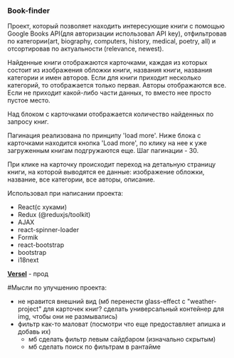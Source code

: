 ### Book-finder 
Проект, который позволяет находить интересующие книги с помощью Google Books API(для авторизации использовал API key), отфильтровав по категории(art, biography, computers, history, medical, poetry, all) и отсортировав по актуальности (relevance, newest).

Найденные книги отображаются карточками, каждая из которых состоит из изображения обложки книги, названия книги, названия категории и имен авторов.  Если для книги приходит несколько категорий, то отображается только первая. Авторы отображаются все. Если не приходит какой-либо части данных, то вместо нее просто пустое место.

Над блоком с карточками отображается количество найденных по запросу книг.

Пагинация реализована по принципу 'load more'. Ниже блока с карточками находится кнопка 'Load more', по клику на нее к уже загруженным книгам подгружаются еще. Шаг пагинации - 30.

При клике на карточку происходит переход на детальную страницу книги, на которой выводятся ее данные: изображение обложки, название, все категории, все авторы, описание.

Использовал при написании проекта: 
 - React(с хуками)
 - Redux (@reduxjs/toolkit)
 - AJAX
 - react-spinner-loader
 - Formik
 - react-bootstrap
 - bootstrap
 - i18next
 
[**Versel**](https://book-finder-rose.vercel.app/) - прод


#Мысли по улучшению проекта:
- не нравится внешний вид (мб перенести glass-effect с "weather-project" для карточек книг? сделать универсальный контейнер для img, чтобы они не размывались)
- фильтр как-то маловат (посмотри что еще предоставляет апишка и добавь их)
  - мб сделать фильтр левым сайдбаром (изначально скрытым)
  - мб сделать поиск по фильтрам в рантайме
